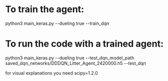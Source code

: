 # To train the agent:

python3 main_keras.py --dueling true --train_dqn


# To run the code with a trained agent:

python3 main_keras.py --dueling true --test_dqn_model_path saved_dqn_networks/DDDQN_Litter_Agent_2420000.h5 --test_dqn


for visual explanations you need scipy=1.2.0
